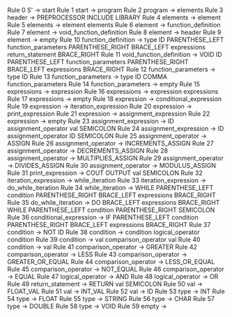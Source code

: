 Rule 0     S' -> start
Rule 1     start -> program
Rule 2     program -> elements
Rule 3     header -> PREPROCESSOR INCLUDE LIBRARY
Rule 4     elements -> element
Rule 5     elements -> element elements
Rule 6     element -> function_definition
Rule 7     element -> void_function_definition
Rule 8     element -> header
Rule 9     element -> empty
Rule 10    function_definition -> type ID PARENTHESE_LEFT function_parameters PARENTHESE_RIGHT BRACE_LEFT expressions return_statement BRACE_RIGHT
Rule 11    void_function_definition -> VOID ID PARENTHESE_LEFT function_parameters PARENTHESE_RIGHT BRACE_LEFT expressions BRACE_RIGHT
Rule 12    function_parameters -> type ID
Rule 13    function_parameters -> type ID COMMA function_parameters
Rule 14    function_parameters -> empty
Rule 15    expressions -> expression
Rule 16    expressions -> expression expressions
Rule 17    expressions -> empty
Rule 18    expression -> conditional_expression
Rule 19    expression -> iteration_expression
Rule 20    expression -> print_expression
Rule 21    expression -> assignment_expression
Rule 22    expression -> empty
Rule 23    assignment_expression -> ID assignment_operator val SEMICOLON
Rule 24    assignment_expression -> ID assignment_operator ID SEMICOLON
Rule 25    assignment_operator -> ASSIGN
Rule 26    assignment_operator -> INCREMENTS_ASSIGN
Rule 27    assignment_operator -> DECREMENTS_ASSIGN
Rule 28    assignment_operator -> MULTIPLIES_ASSIGN
Rule 29    assignment_operator -> DIVIDES_ASSIGN
Rule 30    assignment_operator -> MODULUS_ASSIGN
Rule 31    print_expression -> COUT OUTPUT val SEMICOLON
Rule 32    iteration_expression -> while_iteration
Rule 33    iteration_expression -> do_while_iteration
Rule 34    while_iteration -> WHILE PARENTHESE_LEFT condition PARENTHESE_RIGHT BRACE_LEFT expressions BRACE_RIGHT
Rule 35    do_while_iteration -> DO BRACE_LEFT expressions BRACE_RIGHT WHILE PARENTHESE_LEFT condition PARENTHESE_RIGHT SEMICOLON
Rule 36    conditional_expression -> IF PARENTHESE_LEFT condition PARENTHESE_RIGHT BRACE_LEFT expressions BRACE_RIGHT
Rule 37    condition -> NOT ID
Rule 38    condition -> condition logical_operator condition
Rule 39    condition -> val comparison_operator val
Rule 40    condition -> val
Rule 41    comparison_operator -> GREATER
Rule 42    comparison_operator -> LESS
Rule 43    comparison_operator -> GREATER_OR_EQUAL
Rule 44    comparison_operator -> LESS_OR_EQUAL
Rule 45    comparison_operator -> NOT_EQUAL
Rule 46    comparison_operator -> EQUAL
Rule 47    logical_operator -> AND
Rule 48    logical_operator -> OR
Rule 49    return_statement -> RETURN val SEMICOLON
Rule 50    val -> FLOAT_VAL
Rule 51    val -> INT_VAL
Rule 52    val -> ID
Rule 53    type -> INT
Rule 54    type -> FLOAT
Rule 55    type -> STRING
Rule 56    type -> CHAR
Rule 57    type -> DOUBLE
Rule 58    type -> VOID
Rule 59    empty -> <empty>
